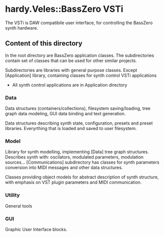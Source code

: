 # hardy.Veles::BassZero VSTi 

The VSTi is DAW compatibile user interface, for controlling the BassZero synth hardware.


## Content of this directory

In the root directory are BassZero application classes. The subdirectories contain set of classes that can be used for other similar projects.

Subdirectories are libraries with general purpose classes. Except [Application] library, containing classes for synth control VSTi applications


- All synth control applications are in Application directory


### Data

Data structures (containers/collections), filesystem saving/loading, tree graph data modeling, GUI data binding and text generation.

Data structures describing synth state, configuration, presets and preset libraries. Everyrthing that is loaded and saved to user filesystem.


### Model 

Library for synth modelling, implementing [Data] tree graph structures. Describes synth with: oscilators, modulated parameters, modulation sources...
[Communications] subdirectory has classes for synth parameters conversion into MIDI messages and other data structures.

Classes providing object models for abstract description of synth structure, with emphasis on VST plugin parameters and MIDI communication.


### Utility

General tools



### GUI

Graphic User Interface blocks. 
